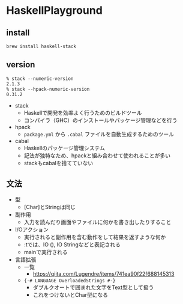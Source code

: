 # HaskellPlayground

## install

```
brew install haskell-stack
```

## version

```
% stack --numeric-version
2.1.3
% stack --hpack-numeric-version
0.31.2
```

+ stack
  - Haskellで開発を効率よく行うためのビルドツール
  - コンパイラ（GHC）のインストールやパッケージ管理などを行う
+ hpack
  - ` package.yml ` から ` .cabal ` ファイルを自動生成するためのツール
+ cabal
  - Haskellのパッケージ管理システム
  - 記法が独特なため、hpackと組み合わせて使われることが多い
  - stackもcabalを捨てていない
  
## 文法

+ 型
  - [Char]とStringは同じ
+ 副作用
  - 入力を読んだり画面やファイルに何かを書き出したりすること
+ I/Oアクション
  - 実行されると副作用を含む動作をして結果を返すような何か
  - :tでは、IO (), IO Stringなどと表記される
  - mainで実行される
+ 言語拡張
  - 一覧
    - https://qiita.com/Lugendre/items/741ea90f22f688145313
  - ` {-# LANGUAGE OverloadedStrings #-} `
    - ダブルクオートで囲まれた文字をText型として扱う
    - これをつけないとChar型になる